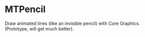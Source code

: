 MTPencil
========

Draw animated lines (like an invisible pencil) with Core Graphics. (Prototype, will get much better).